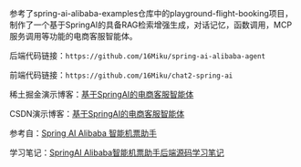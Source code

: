 参考了spring-ai-alibaba-examples仓库中的playground-flight-booking项目，制作了一个基于SpringAI的具备RAG检索增强生成，对话记忆，函数调用，MCP服务调用等功能的电商客服智能体。

后端代码链接：`https://github.com/16Miku/spring-ai-alibaba-agent`

前端代码链接：`https://github.com/16Miku/chat2-spring-ai`

稀土掘金演示博客：[基于SpringAI的电商客服智能体](https://juejin.cn/post/7504943335841628179) 
        
CSDN演示博客：[基于SpringAI的电商客服智能体](https://blog.csdn.net/m0_73479109/article/details/148036490?spm=1001.2014.3001.5501)
    
参考自：[Spring AI Alibaba 智能机票助手](https://github.com/springaialibaba/spring-ai-alibaba-examples/tree/main/spring-ai-alibaba-agent-example/playground-flight-booking?spm=4347728f.75d1626b.0.0.74383bceDcFEVH)

学习笔记：[SpringAI Alibaba智能机票助手后端源码学习笔记](https://blog.csdn.net/m0_73479109/article/details/147935457?spm=1001.2014.3001.5501)

